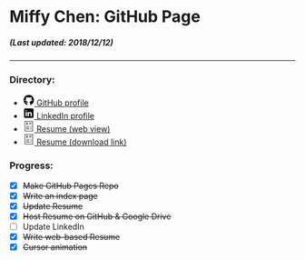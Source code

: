 # Miffy Chen: GitHub Page
##### (Last updated: 2018/12/12)
---

### Directory:
* <a href="https://github.com/miffycs/">
  <img src="https://github.com/miffycs/miffycs.github.io/blob/master/image/icon/github_30.png" alt="GitHub" width=20 height=20>
  GitHub profile</a>
* <a href="https://www.linkedin.com/in/miffychen/">
  <img src="https://github.com/miffycs/miffycs.github.io/blob/master/image/icon/linkedin_30.png" alt="LinkedIn" width=20 height=20>
  LinkedIn profile</a>
* <a href="https://miffycs.github.io/resume.html">
  <img src="https://github.com/miffycs/miffycs.github.io/blob/master/image/icon/resume_30.png" alt="Resume (web)" width=20 height=20>
  Resume (web view)</a>
* <a href="https://miffycs.github.io/resume_preview.html">
  <img src="https://github.com/miffycs/miffycs.github.io/blob/master/image/icon/resume_30.png" alt="Resume (download)" width=20 height=20>
  Resume (download link)</a>

### Progress:
* [X] ~~Make GitHub Pages Repo~~
* [X] ~~Write an index page~~
* [X] ~~Update Resume~~
* [X] ~~Host Resume on GitHub & Google Drive~~
* [ ] Update LinkedIn
* [X] ~~Write web-based Resume~~
* [X] ~~Cursor animation~~

